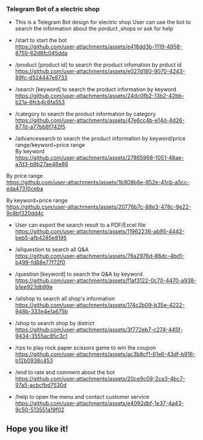 ### Telegram Bot of a electric shop

* This is a Telegram Bot design for electric shop
  User can use the bot to search the information about the porduct ,shops or ask for help
  
*  /start to start the bot<br>
https://github.com/user-attachments/assets/e418dd3b-1119-4958-8755-62d8fc045dda

*  /product [product id] to search the product infomation by prduct id<br>
https://github.com/user-attachments/assets/e027d180-9070-4243-89fc-d524447e8733

* /search [keyword] to search the product information by keyword<br>
https://github.com/user-attachments/assets/24dc0fb2-13b2-42bb-b21a-6fcb4c6fa553

* /category to search the product information by category<br>
https://github.com/user-attachments/assets/47e6cc4b-e14d-4d26-877d-a77bb8f742f5

* /advancesearch to search the product information by keyword/price range/keyword+price range<br>
By keyword<br>
https://github.com/user-attachments/assets/27865968-1051-48ae-a7d3-b9b27ae46e86

By price range<br>
https://github.com/user-attachments/assets/1b908b6e-852e-41cb-a5cc-eda47310ceba

By keyword+price range<br>
https://github.com/user-attachments/assets/20776b7c-88e3-478c-9e22-9c8bf320dd4c

* User can export the search result to a PDF/Excel file <br>
https://github.com/user-attachments/assets/11962236-ab95-4442-beb5-afb4285e8195

* /allquestion to search all Q&A<br>
https://github.com/user-attachments/assets/76a2976d-86dc-4bd1-b499-fd88e77f72f0

* /question [keyword] to search the Q&A by keyword<br>
https://github.com/user-attachments/assets/f1af3122-0c70-4470-a938-b1ee923db99e

* /allshop to search all shop's information <br>
https://github.com/user-attachments/assets/174c2b09-b35e-4222-948b-333e4e1a675b

* /shop to search shop by district<br>
https://github.com/user-attachments/assets/3f772eb7-c274-445f-9434-3555ac85c3c1

* /rps to play rock paper scissors game to win the coupon<br>
https://github.com/user-attachments/assets/ac3b8cf1-61e6-43df-b916-b12b0938c453

* /end to rate and comment about the bot<br>
https://github.com/user-attachments/assets/20ce9c09-2ca3-4bc7-97a5-acbcfbd7530d

* /help to open the menu and contact customer service<br>
https://github.com/user-attachments/assets/e4092dbf-1e37-4a43-9c50-513551a19f02

## Hope you like it!

